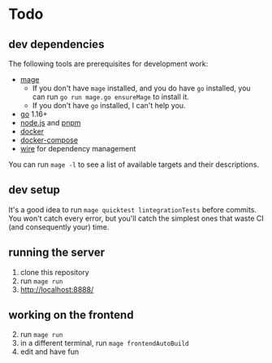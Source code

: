 # Todo

## dev dependencies

The following tools are prerequisites for development work:

- [mage](https://www.magefile.org)
    - If you don't have `mage` installed, and you do have `go` installed, you can run `go run mage.go ensureMage` to install it.
    - If you don't have `go` installed, I can't help you.
- [go](https://golang.org/) 1.16+
- [node.js](https://nodejs.org/) and [pnpm](https://pnpm.js.org/)
- [docker](https://docs.docker.com/get-docker/)
- [docker-compose](https://docs.docker.com/compose/install/)
- [wire](https://github.com/google/wire) for dependency management

You can run `mage -l` to see a list of available targets and their descriptions.

## dev setup

It's a good idea to run `mage quicktest lintegrationTests` before commits. You won't catch every error, but you'll catch the simplest ones that waste CI (and consequently your) time.

## running the server

1. clone this repository
2. run `mage run`
3. [http://localhost:8888/](http://localhost:8888/)

## working on the frontend

2. run `mage run`
2. in a different terminal, run `mage frontendAutoBuild`
3. edit and have fun
